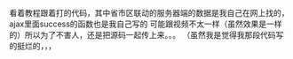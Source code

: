 看着教程跟着打的代码，其中省市区联动的服务器端的数据是我自己在网上找的，ajax里面success的函数也是我自己写的 可能跟视频不太一样（虽然效果是一样的）所以为了不害人，还是把源码一起传上来。。。
（虽然我是觉得我那段代码写的挺烂的，，，
